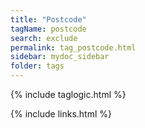 ```yaml
---
title: "Postcode"
tagName: postcode
search: exclude
permalink: tag_postcode.html
sidebar: mydoc_sidebar
folder: tags
---
```

{% include taglogic.html %}

{% include links.html %}
